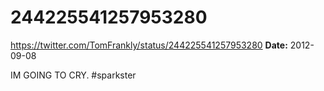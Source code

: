 # 244225541257953280
https://twitter.com/TomFrankly/status/244225541257953280
**Date:** 2012-09-08

IM GOING TO CRY. #sparkster
